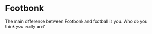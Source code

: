 # Footbonk
The main difference between Footbonk and football is you. Who do you think you really are?
